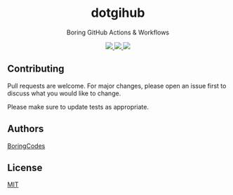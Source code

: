 <div align="center">
  <h1>dotgihub</h1>
  <p>Boring GitHub Actions & Workflows</p>

  <div>
    <a href="https://github.com/boringcodes/dotgithub/commits" aria-label="Commitizen Friendly">
      <img src="https://img.shields.io/badge/commitizen-friendly-brightgreen.svg?style=flat-square">
    </a>
    <a href="https://github.com/boringcodes/dotgithub/blob/master/LICENSE" aria-label="MIT License">
      <img src="https://img.shields.io/github/license/boringcodes/dotgithub?color=brightgreen&style=flat-square">
    </a>
    <a href="https://github.com/boringcodes" aria-label="BoringCodes Verified">
      <img src="https://img.shields.io/badge/boringcodes-verified-brightgreen?style=flat-square">
    </a>
  </div>
</div>

## Contributing

Pull requests are welcome. For major changes, please open an issue first to discuss what you would like to change.

Please make sure to update tests as appropriate.

## Authors

[BoringCodes](https://github.com/boringcodes)

## License

[MIT](https://github.com/boringcodes/dotgithub/blob/master/LICENSE)
